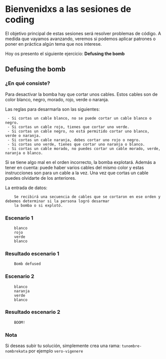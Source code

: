 # Bienvenidxs a las sesiones de coding

El objetivo principal de estas sesiones será resolver problemas de código. A medida que vayamos avanzando, veremos
si podemos aplicar patrones o poner en práctica algún tema que nos interese.

Hoy os presento el siguiente ejercicio: **Defusing the bomb**

## Defusing the bomb

### ¿En qué consiste?

Para desactivar la bomba hay que cortar unos cables. Estos cables son de color blanco, negro, morado, rojo, verde o
naranja.

Las reglas para desarmarla son las siguientes:
```
 - Si cortas un cable blanco, no se puede cortar un cable blanco o negro.
 - Si cortas un cable rojo, tienes que cortar uno verde.
 - Si cortas un cable negro, no está permitido cortar uno blanco, verde o naranja.
 - Si cortas un cable naranja, debes cortar uno rojo o negro.
 - Si cortas uno verde, tienes que cortar uno naranja o blanco.
 - Si cortas un cable morado, no puedes cortar un cable morado, verde, naranja o blanco.
```
Si se tiene algo mal en el orden incorrecto, la bomba explotará. Además a tener en cuenta: puede haber varios cables
del mismo color y estas instrucciones son para un cable a la vez. Una vez que cortas un cable puedes olvidarte de los
anteriores.

La entrada de datos:
```
    Se recibirá una secuencia de cables que se cortaron en ese orden y debemos determinar si la persona logró desarmar
    la bomba o si explotó.
```

### Escenario 1
```
    blanco
    rojo
    verde
    blanco
```

### Resultado escenario 1
```
    Bomb defused
```

### Escenario 2
```
    blanco
    naranja
    verde
    blanco
```

### Resultado escenario 2
```
    BOOM!
```

### Nota
Si deseas subir tu solución, simplemente crea una rama: `tunombre-nombrekata` por ejemplo `vero-vigenere`
